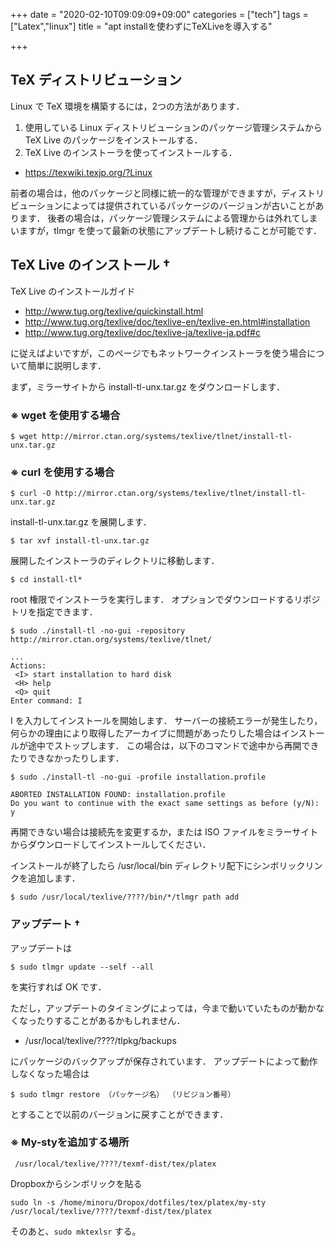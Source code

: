 +++
date = "2020-02-10T09:09:09+09:00"
categories = ["tech"]
tags = ["Latex","linux"]
title = "apt installを使わずにTeXLiveを導入する"

+++

## TeX ディストリビューション
Linux で TeX 環境を構築するには，2つの方法があります．

1. 使用している Linux ディストリビューションのパッケージ管理システムから TeX Live のパッケージをインストールする．
2. TeX Live のインストーラを使ってインストールする．
 
- https://texwiki.texjp.org/?Linux

前者の場合は，他のパッケージと同様に統一的な管理ができますが，ディストリビューションによっては提供されているパッケージのバージョンが古いことがあります． 後者の場合は，パッケージ管理システムによる管理からは外れてしまいますが，tlmgr を使って最新の状態にアップデートし続けることが可能です．

## TeX Live のインストール †

TeX Live のインストールガイド

- http://www.tug.org/texlive/quickinstall.html
- http://www.tug.org/texlive/doc/texlive-en/texlive-en.html#installation
- http://www.tug.org/texlive/doc/texlive-ja/texlive-ja.pdf#c

に従えばよいですが，このページでもネットワークインストーラを使う場合について簡単に説明します．

まず，ミラーサイトから install-tl-unx.tar.gz をダウンロードします．

### ※ wget を使用する場合

```shell
$ wget http://mirror.ctan.org/systems/texlive/tlnet/install-tl-unx.tar.gz
```

### ※ curl を使用する場合

```shell
$ curl -O http://mirror.ctan.org/systems/texlive/tlnet/install-tl-unx.tar.gz
```

install-tl-unx.tar.gz を展開します．

```shell
$ tar xvf install-tl-unx.tar.gz
```

展開したインストーラのディレクトリに移動します．

```shell
$ cd install-tl*
```

root 権限でインストーラを実行します． オプションでダウンロードするリポジトリを指定できます．

```shell
$ sudo ./install-tl -no-gui -repository http://mirror.ctan.org/systems/texlive/tlnet/

...
Actions:
 <I> start installation to hard disk
 <H> help
 <Q> quit
Enter command: I
```

I を入力してインストールを開始します． サーバーの接続エラーが発生したり，何らかの理由により取得したアーカイブに問題があったりした場合はインストールが途中でストップします． この場合は，以下のコマンドで途中から再開できたりできなかったりします．

```shell
$ sudo ./install-tl -no-gui -profile installation.profile

ABORTED INSTALLATION FOUND: installation.profile
Do you want to continue with the exact same settings as before (y/N): y
```

再開できない場合は接続先を変更するか，または ISO ファイルをミラーサイトからダウンロードしてインストールしてください．

インストールが終了したら /usr/local/bin ディレクトリ配下にシンボリックリンクを追加します．

```shell
$ sudo /usr/local/texlive/????/bin/*/tlmgr path add
```

### アップデート †

アップデートは

```shell
$ sudo tlmgr update --self --all
```

を実行すれば OK です．

ただし，アップデートのタイミングによっては，今まで動いていたものが動かなくなったりすることがあるかもしれません．

- /usr/local/texlive/????/tlpkg/backups

にパッケージのバックアップが保存されています． アップデートによって動作しなくなった場合は

```shell
$ sudo tlmgr restore （パッケージ名） （リビジョン番号）
```

とすることで以前のバージョンに戻すことができます．


### ※ My-styを追加する場所

```shell
 /usr/local/texlive/????/texmf-dist/tex/platex
```

Dropboxからシンボリックを貼る

```shell
sudo ln -s /home/minoru/Dropox/dotfiles/tex/platex/my-sty /usr/local/texlive/????/texmf-dist/tex/platex 
```
そのあと、`sudo mktexlsr` する。

